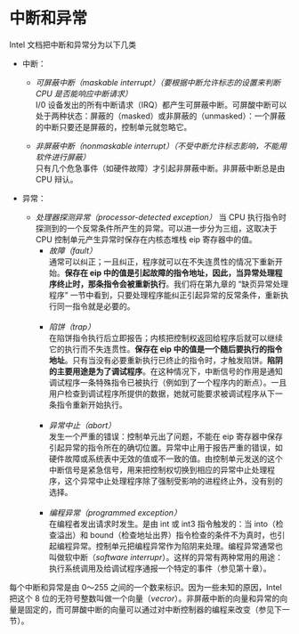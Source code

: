 # 中断和异常

Intel 文档把中断和异常分为以下几类
- 中断：
    - *可屏蔽中断（maskable interrupt）（要根据中断允许标志的设置来判断 CPU 是否能响应中断请求）*  
    I/0 设备发出的所有中断请求（IRQ）都产生可屏蔽中断。可屏酸中断可以处于两种状态：屏蔽的（masked）或非屏蔽的（unmasked）：一个屏蔽的中断只要还是屏蔽的，控制单元就忽略它。

    - *非屏蔽中断（nonmaskable interrupt）（不受中断允许标志影响，不能用软件进行屏蔽）*  
    只有几个危急事件（如硬件故障）才引起非屏蔽中断。非屏蔽中断总是由 CPU 辩认。

- 异常：
    - *处理器探测异常（processor-detected exception）* 
    当 CPU 执行指令时探测到的一个反常条件所产生的异常。可以进一步分为三组，这取决于 CPU 控制单元产生异常时保存在内核态堆栈 eip 寄存器中的值。
        - *故障（fault）*  
        通常可以纠正；一且纠正，程序就可以在不失连贯性的情况下重新开始。**保存在 eip 中的值是引起故障的指令地址，因此，当异常处理程序终止时，那条指令会被重新执行**。我们将在第九章的 “缺页异常处理程序” 一节中看到，只要处理程序能纠正引起异常的反常条件，重新执行同一指令就是必要的。  
        &emsp;
        - *陷饼（trap）*  
        在陷饼指令执行后立即报告；内核把控制权返回给程序后就可以继续它的执行而不失连贯性。**保存在 eip 中的值是一个随后要执行的指令地址**。只有当没有必要重新执行已终止的指令时，才触发陷饼。**陷阴的主要用途是为了调试程序**。在这种情况下，中断信号的作用是通知调试程序一条特殊指令已被执行（例如到了一个程序内的断点）。一且用户检查到调试程序所提供的数据，她就可能要求被调试程序从下一条指令重新开始执行。  
        &emsp;
        - *异常中止（abort）*  
        发生一个严重的错误：控制单元出了问题，不能在 eip 寄存器中保存引起异常的指令所在的确切位置。异常中止用于报告严重的错误，如硬件故障或系统表中无效的值或不一致的值。由控制单元发送的这个中断信号是紧急信号，用来把控制权切换到相应的异常中止处理程序，这个异常中止处理程序除了强制受影响的进程终止外，没有别的选择。  
        &emsp;
        - *编程异常（programmed exception）*  
        在编程者发出请求时发生。是由 int 或 int3 指令触发的：当 into（检查溢出）和 bound（检查地址出界）指令检查的条件不为真时，也引起编程异常。控制单元把编程异常作为陷阴来处理。编程异常通常也叫做软中断（*software interrupr*）。这样的异常有两种常用的用途：执行系统调用及给调试程序通报一个特定的事件（参见第十章）。  

每个中断和异常是由 0～255 之间的一个数来标识。因为一些未知的原因，Intel 把这个 8 位的无符号整数叫做一个向量（*vecror*）。非屏蔽中断的向量和异常的向量是固定的，而可屏酸中断的向量可以通过对中断控制器的编程来改变（参见下一节）。

